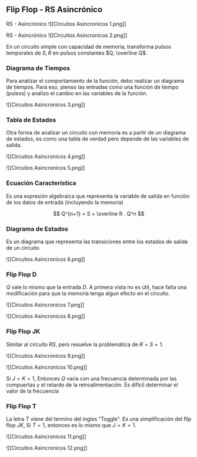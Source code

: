 ## Flip Flop - RS Asincrónico

RS - Asincrónico ![[Circuitos Asincronicos 1.png]]

RS - Asincrónico ![[Circuitos Asincronicos 2.png]]

En un circuito simple con capacidad de memoria, transforma pulsos temporales de $S, R$ en pulsos constantes $Q, \overline Q$.

### Diagrama de Tiempos

Para analizar el comportamiento de la función, debo realizar un diagrama de tiempos. Para eso, pienso las entradas como una función de tiempo (pulsos) y analizo el cambio en las variables de la función.

![[Circuitos Asincronicos 3.png]]

### Tabla de Estados

Otra forma de analizar un circuito con memoria es a partir de un diagrama de estados, es como una tabla de verdad pero depende de las variables de salida.

![[Circuitos Asincronicos 4.png]]

![[Circuitos Asincronicos 5.png]]

### Ecuación Característica

Es una expresión algebraica que representa la variable de salida en función de los datos de entrada (incluyendo la memoria)

$$
Q^{n+1} = S + \overline R . Q^n
$$

### Diagrama de Estados

Es un diagrama que representa las transiciones entre los estados de salida de un circuito

![[Circuitos Asincronicos 6.png]]

### Flip Flop D

$Q$ vale lo mismo que la entrada $D$. A primera vista no es útil, hace falta una modificación para que la memoria tenga algun efecto en el circuito.

![[Circuitos Asincronicos 7.png]]

![[Circuitos Asincronicos 8.png]]

### Flip Flop JK

Similar al circuito $RS$, pero resuelve la problemática de $R{=}S{=}1$.

![[Circuitos Asincronicos 9.png]]

![[Circuitos Asincronicos 10.png]]

Si $J{=}K{=}1$, Entonces $Q$ varia con una frecuencia determinada por las compuertas y el retardo de la retroalimentación. Es difícil determinar el valor de la frecuencia

### Flip Flop T

La letra $T$ viene del termino del ingles "Toggle". Es una simplificación del flip flop $JK$, Si $T{=}1$, entonces es lo mismo que $J{=}K{=}1$.

![[Circuitos Asincronicos 11.png]]

![[Circuitos Asincronicos 12.png]]
